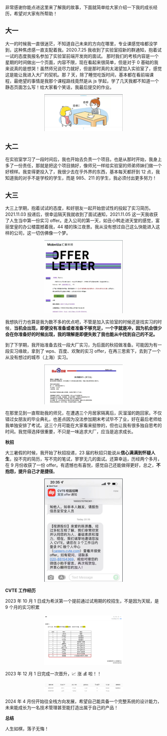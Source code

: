 非常感谢你能点进这里来了解我的故事，下面就简单给大家介绍一下我的成长经历，希望对大家有所帮助！

## 大一

大一的时候我一直很迷茫，不知道自己未来的方向在哪里，专业课感觉啥都没学到，这种焦虑感一直支配着我。2020.7.25 我收到了实验室招新的群通知，抱着试一试的态度我报名参加了实验室前端开发岗的面试。
那时我们的考核内容是一个星期的时间做出一个页面，内容不限，现在看起来很简单，但是对于 0 基础的我来说真的是想哭！虽然师兄说尽力就好，但是那时真的太渴望加入实验室了，感觉这是能让我进入大厂的契机。那 7 天，除了睡觉吃饭时间，基本都在看前端课程，最绝望的事情是我那个课程路线竟然是从 js 学起，学了几天我都不知道一个静态页面怎么写！给大家看个笑话，我最后提交的作业。

<p align="center">
<img src="./img/image-2.png" alt="image-20230306232523331" style="width: 50%;" />
</p>

## 大二

在实验室学习了一段时间后，我也开始去负责一个项目。也是从那时开始，我身上多了一份责任，那就是把这个项目搞好，像师兄一样给实验室的师弟师妹们做一个好榜样。我变得更投入了，我很少去在乎外界的东西，基本每天都肝到 12 点，我知道我的对手不是学校的学生，而是 985、211 的学生，我必须付出更多努力！

## 大三

大三上学期，抱着试试的态度，和好朋友一起开始尝试性的投起了实习简历。2021.11.03 投递后，很幸运隔天我就收到了面试通知，2021.11.05 这一天我收获了人生当中第一份实习 offer。走入公司的第一天，如丑小鸭走进天堂的感觉，富丽堂皇的办公楼震撼着我，44 楼的珠江夜景。我从没有想过自己这么快能进入这样的公司，这一切仿佛像一个梦。

<p align="center">
<img src="./img/image-4.png" alt="image-20230306232523331" style="width: 50%;" />
</p>

我想执行力也算是我为数不多的优点吧，不管是加入实验室的时候还是找实习的时候，**当机会出现，即便没有准备或者准备不够充足，一个字就是冲，因为机会很少会在你准备好的时候出现，我的理解是即便失败了我也能从中找到自己的不足。**

到了下学期，我开始准备去找一段大厂实习，为后面的秋招做准备。可能因为有一段实习缘故，拿到了 wps、百度、欢聚的实习 offer，在再三思索下，去到了一个从没有想过的城市（上海）实习。

<p align="center">
<img src="./img/image-5.png" alt="image-20230306232523331" style="width: 50%;" />
</p>

在那里见到一直帮助我的师兄，在遭遇三个月居家隔离后，灰溜溜的跑回家。不仅错过女朋友的毕业典礼，也差点因为没法参加期末考试毕不了业，好在最后老师给我单独安排了考试。这三个月可能在大家看来挺惨的，但也让我有很多独自思考的时间。我觉得选择很重要，不只是一味追求大厂，应当是追求成长。

**秋招**

大三暑假的时候，我开始了秋招投递，23 届的秋招只能说从**信心满满到怀疑人生**，投不完的简历，写不完的笔试，寥寥无几的面试。还算幸运，历经两个多月，在 9 月份收获了一份 offer。有遗憾也有喜悦，感觉自己还能做得更好，总之，**不抱怨，提升自己才是捷径**。

<p align="center">
<img src="./img/image-6.png" alt="image-20230306232523331" style="width: 50%;" />
</p>

**CVTE 工作经历**

2023 年 10 月 1 日成为希沃第一个提前通过试用期的校招生，不是因为天赋，是 9 个月的实习积累

<p align="center">
<img src="./img/image-1.png" style="width: 50%;" />
</p>

2023 年 12 月 1 日完成一次晋升，📈 涨 💰 啦！！

<p align="center">
<img src="./img/image.png" style="width: 50%;" />
</p>

2024 年 4 月份开始往全栈方向发展，希望自己能具备一个完整系统的设计能力，未来能成长为一名技术管理甚至能打造出属于自己的产品！

**总结**

人生如棋，落子无悔！
